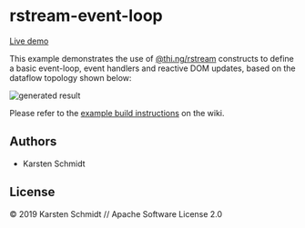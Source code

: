 # rstream-event-loop

[Live demo](http://demo.thi.ng/umbrella/rstream-event-loop/)

This example demonstrates the use of
[@thi.ng/rstream](https://github.com/thi-ng/umbrella/tree/master/packages/rstream)
constructs to define a basic event-loop, event handlers and reactive DOM
updates, based on the dataflow topology shown below:

![generated result](https://raw.githubusercontent.com/thi-ng/umbrella/master/assets/examples/rstream-event-loop.png)

Please refer to the [example build instructions](https://github.com/thi-ng/umbrella/wiki/Example-build-instructions) on the wiki.

## Authors

- Karsten Schmidt

## License

&copy; 2019 Karsten Schmidt // Apache Software License 2.0

